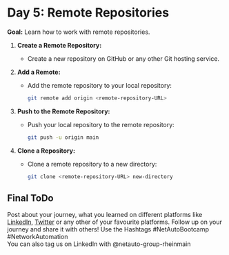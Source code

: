 # Day 5: Remote Repositories

**Goal:** Learn how to work with remote repositories.

1. **Create a Remote Repository:**
   - Create a new repository on GitHub or any other Git hosting service.

2. **Add a Remote:**
   - Add the remote repository to your local repository:
     ```bash
     git remote add origin <remote-repository-URL>
     ```

3. **Push to the Remote Repository:**
   - Push your local repository to the remote repository:
     ```bash
     git push -u origin main
     ```

4. **Clone a Repository:**
   - Clone a remote repository to a new directory:
     ```bash
     git clone <remote-repository-URL> new-directory
     ```


## Final ToDo

Post about your journey, what you learned on different platforms like [LinkedIn](https://www.linkedin.com/feed/), [Twitter](https://x.com/intent/post?url=https%3A%2F%2Fgithub.com%2FNetAuto-RheinMain%2FNetAuto-Bootcamp&text=I%20just%20completed%20Day%205%20of%20the%20NetAuto%20Bootcamp%20on%20Version%20!&hashtags=NetAutoBootcamp%2CNetworkAutomation) or any other of your favourite platforms. Follow up on your journey and share it with others! Use the Hashtags #NetAutoBootcamp #NetworkAutomation </br>
You can also tag us on LinkedIn with @netauto-group-rheinmain